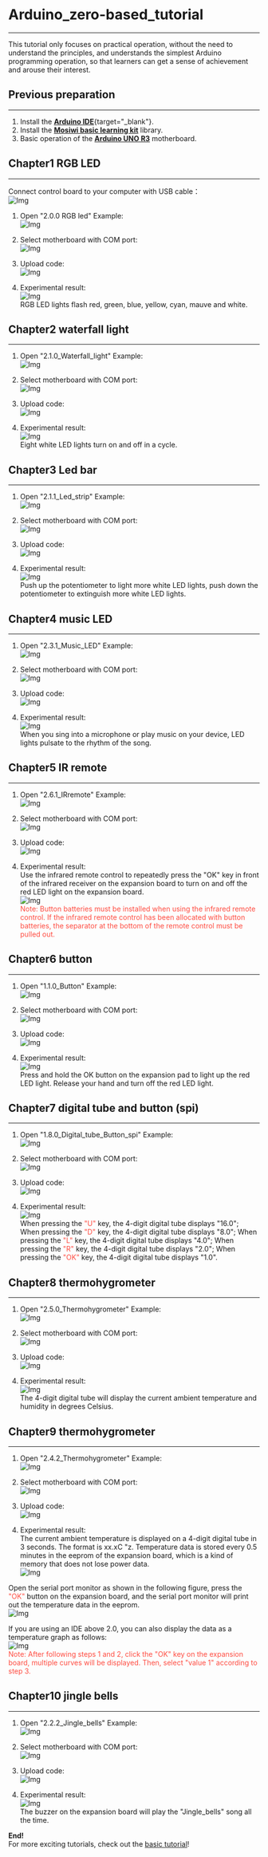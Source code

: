 # Arduino_zero-based_tutorial     
-----------------------------
This tutorial only focuses on practical operation, without the need to understand the principles, and understands the simplest Arduino programming operation, so that learners can get a sense of achievement and arouse their interest.    

## Previous preparation       
-----------------------        
1. Install the [**Arduino IDE**](../../../arduino/arduino_ide/arduino_ide.md){target="_blank"}.  
2. Install the [**Mosiwi basic learning kit**](../../../arduino/A1E0000_basic_learning_shield/A1E0000_basic_learning_shield.md#integration-library) library.    
3. Basic operation of the [**Arduino UNO R3**](../../../arduino/A1D0000_uno_r3/A1D0000_uno_r3.md) motherboard.    

## Chapter1 RGB LED     
-------------------         
Connect control board to your computer with USB cable：    
![Img](../_static/Arduino_tutorial/Zero-based_tutorial/43img.jpg)

1. Open "2.0.0 RGB led" Example:    
![Img](../_static/Arduino_tutorial/Zero-based_tutorial/1img.png)    

2. Select motherboard with COM port:    
![Img](../_static/Arduino_tutorial/Zero-based_tutorial/2img.png)    

3. Upload code:    
![Img](../_static/Arduino_tutorial/Zero-based_tutorial/3img.png)    

4. Experimental result:    
![Img](../_static/Arduino_tutorial/Zero-based_tutorial/4img.png)    
RGB LED lights flash red, green, blue, yellow, cyan, mauve and white.   

## Chapter2 waterfall light   
---------------------------
1. Open "2.1.0_Waterfall_light" Example:   
![Img](../_static/Arduino_tutorial/Zero-based_tutorial/5img.png)    

2. Select motherboard with COM port:   
![Img](../_static/Arduino_tutorial/Zero-based_tutorial/6img.png)    

3. Upload code:    
![Img](../_static/Arduino_tutorial/Zero-based_tutorial/7img.png)   

4. Experimental result:    
![Img](../_static/Arduino_tutorial/Zero-based_tutorial/8img.png)   
Eight white LED lights turn on and off in a cycle.   

## Chapter3 Led bar   
-------------------
1. Open "2.1.1_Led_strip" Example:   
![Img](../_static/Arduino_tutorial/Zero-based_tutorial/9img.png)   

2. Select motherboard with COM port:    
![Img](../_static/Arduino_tutorial/Zero-based_tutorial/10img.png)    

3. Upload code:    
![Img](../_static/Arduino_tutorial/Zero-based_tutorial/11img.png)    

4. Experimental result:     
![Img](../_static/Arduino_tutorial/Zero-based_tutorial/12img.png)    
Push up the potentiometer to light more white LED lights, push down the potentiometer to extinguish more white LED lights.    

## Chapter4 music LED   
---------------------
1. Open "2.3.1_Music_LED" Example:    
![Img](../_static/Arduino_tutorial/Zero-based_tutorial/13img.png)    

2. Select motherboard with COM port:    
![Img](../_static/Arduino_tutorial/Zero-based_tutorial/14img.png)    

3. Upload code:    
![Img](../_static/Arduino_tutorial/Zero-based_tutorial/15img.png)    

4. Experimental result:     
![Img](../_static/Arduino_tutorial/Zero-based_tutorial/16img.png)    
When you sing into a microphone or play music on your device, LED lights pulsate to the rhythm of the song.    

## Chapter5 IR remote   
---------------------
1. Open "2.6.1_IRremote" Example:    
![Img](../_static/Arduino_tutorial/Zero-based_tutorial/17img.png)     

2. Select motherboard with COM port:     
![Img](../_static/Arduino_tutorial/Zero-based_tutorial/18img.png)     

3. Upload code:    
![Img](../_static/Arduino_tutorial/Zero-based_tutorial/19img.png)     

4. Experimental result:      
Use the infrared remote control to repeatedly press the "OK" key in front of the infrared receiver on the expansion board to turn on and off the red LED light on the expansion board.     
![Img](../_static/Arduino_tutorial/Zero-based_tutorial/20img.png)      
<span style="color: rgb(255, 76, 65);">Note: Button batteries must be installed when using the infrared remote control. If the infrared remote control has been allocated with button batteries, the separator at the bottom of the remote control must be pulled out.</span>      

## Chapter6 button   
------------------
1. Open "1.1.0_Button" Example:    
![Img](../_static/Arduino_tutorial/Zero-based_tutorial/21img.png)    

2. Select motherboard with COM port:    
![Img](../_static/Arduino_tutorial/Zero-based_tutorial/22img.png)    

3. Upload code:    
![Img](../_static/Arduino_tutorial/Zero-based_tutorial/23img.png)    

4. Experimental result:     
![Img](../_static/Arduino_tutorial/Zero-based_tutorial/24img.png)    
Press and hold the OK button on the expansion pad to light up the red LED light. Release your hand and turn off the red LED light.      

## Chapter7 digital tube and button (spi)   
-----------------------------------------
1. Open "1.8.0_Digital_tube_Button_spi" Example:     
![Img](../_static/Arduino_tutorial/Zero-based_tutorial/25img.png)    

2. Select motherboard with COM port:      
![Img](../_static/Arduino_tutorial/Zero-based_tutorial/26img.png)    

3. Upload code:     
![Img](../_static/Arduino_tutorial/Zero-based_tutorial/27img.png)    

4. Experimental result:      
![Img](../_static/Arduino_tutorial/Zero-based_tutorial/28img.png)    
When pressing the <span style="color: rgb(255, 76, 65);">"U"</span> key, the 4-digit digital tube displays "16.0";  When pressing the <span style="color: rgb(255, 76, 65);">"D"</span> key, the 4-digit digital tube displays "8.0";  When pressing the <span style="color: rgb(255, 76, 65);">"L"</span> key, the 4-digit digital tube displays "4.0";  When pressing the <span style="color: rgb(255, 76, 65);">"R"</span> key, the 4-digit digital tube displays "2.0";  When pressing the <span style="color: rgb(255, 76, 65);">"OK"</span> key, the 4-digit digital tube displays "1.0".    

## Chapter8 thermohygrometer   
----------------------------
1. Open "2.5.0_Thermohygrometer" Example:     
![Img](../_static/Arduino_tutorial/Zero-based_tutorial/29img.png)    

2. Select motherboard with COM port:      
![Img](../_static/Arduino_tutorial/Zero-based_tutorial/30img.png)    

3. Upload code:   
![Img](../_static/Arduino_tutorial/Zero-based_tutorial/31img.png)    

4. Experimental result:    
![Img](../_static/Arduino_tutorial/Zero-based_tutorial/32img.png)    
The 4-digit digital tube will display the current ambient temperature and humidity in degrees Celsius.    

## Chapter9 thermohygrometer   
----------------------------
1. Open "2.4.2_Thermohygrometer" Example:    
![Img](../_static/Arduino_tutorial/Zero-based_tutorial/33img.png)    

2. Select motherboard with COM port:    
![Img](../_static/Arduino_tutorial/Zero-based_tutorial/34img.png)    

3. Upload code:    
![Img](../_static/Arduino_tutorial/Zero-based_tutorial/35img.png)    

4. Experimental result:     
The current ambient temperature is displayed on a 4-digit digital tube in 3 seconds. The format is xx.xC "z. Temperature data is stored every 0.5 minutes in the eeprom of the expansion board, which is a kind of memory that does not lose power data.    
![Img](../_static/Arduino_tutorial/Zero-based_tutorial/36img.png)    

Open the serial port monitor as shown in the following figure, press the <span style="color: rgb(255, 76, 65);">"OK"</span> button on the expansion board, and the serial port monitor will print out the temperature data in the eeprom.    
![Img](../_static/Arduino_tutorial/Zero-based_tutorial/37img.png)    

If you are using an IDE above 2.0, you can also display the data as a temperature graph as follows:    
![Img](../_static/Arduino_tutorial/Zero-based_tutorial/38img.png)    
<span style="color: rgb(255, 76, 65);">Note: After following steps 1 and 2, click the "OK" key on the expansion board, multiple curves will be displayed. Then, select "value 1" according to step 3.</span>    

## Chapter10 jingle bells     
-------------------------
1. Open "2.2.2_Jingle_bells" Example:    
![Img](../_static/Arduino_tutorial/Zero-based_tutorial/39img.png)    

2. Select motherboard with COM port:   
![Img](../_static/Arduino_tutorial/Zero-based_tutorial/40img.png)    

3. Upload code:    
![Img](../_static/Arduino_tutorial/Zero-based_tutorial/41img.png)    

4. Experimental result:     
![Img](../_static/Arduino_tutorial/Zero-based_tutorial/42img.png)    
The buzzer on the expansion board will play the "Jingle_bells" song all the time.       

**End!**    
For more exciting tutorials, check out the [basic tutorial](./Basic_tutorial.md)!    












